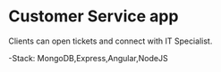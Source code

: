 # Customer Service app
Clients can open tickets and connect with IT Specialist.

-Stack: MongoDB,Express,Angular,NodeJS
